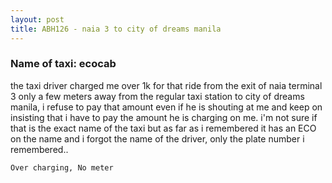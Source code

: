 ```yaml
---
layout: post
title: ABH126 - naia 3 to city of dreams manila
---
```


### Name of taxi: ecocab

the taxi driver charged me over 1k for that ride from the exit of naia terminal 3 only a few meters away from the regular taxi station to city of dreams manila, i refuse to pay that amount even if he is shouting at me and keep on insisting that i have to pay the amount he is charging on me. i'm not sure if that is the exact name of the taxi but as far as i remembered it has an ECO on the name and i forgot the name of the driver, only the plate number i remembered..

```Over charging, No meter```
